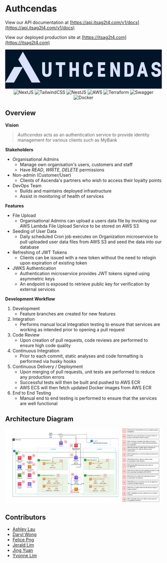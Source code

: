 # Authcendas

View our API documentation at [https://api.itsag2t4.com/v1/docs](https://api.itsag2t4.com/v1/docs)

View our deployed production site at [https://itsag2t4.com](https://itsag2t4.com)

<div align="center">
    <img class="center" src="./assets/logo.png"/>
    <div align="center">
        <img src="https://img.shields.io/badge/Next-black?style=for-the-badge&logo=next.js&logoColor=white" alt="NextJS" />
        <img src="https://img.shields.io/badge/tailwindcss-%2338B2AC.svg?style=for-the-badge&logo=tailwind-css&logoColor=white" alt="TailwindCSS" />
        <img src="https://img.shields.io/badge/nestjs-%23E0234E.svg?style=for-the-badge&logo=nestjs&logoColor=white" alt="NestJS" />
        <img src="https://img.shields.io/badge/AWS-%23FF9900.svg?style=for-the-badge&logo=amazon-aws&logoColor=white" alt="AWS" />
        <img src="https://img.shields.io/badge/terraform-%235835CC.svg?style=for-the-badge&logo=terraform&logoColor=white" alt="Terraform" />
        <img src="https://img.shields.io/badge/-Swagger-%23Clojure?style=for-the-badge&logo=swagger&logoColor=white" alt="Swagger" />
        <img src="https://img.shields.io/badge/docker-%230db7ed.svg?style=for-the-badge&logo=docker&logoColor=white" alt="Docker" />
    </div>
</div>

## Overview

**Vision**
> *Authcendas* acts as an authentication service to provide identity management for various clients such as MyBank

**Stakeholders**

- Organisational Admins
  - Manage own organisation's users, customers and staff
  - Have *READ*, *WRITE*, *DELETE* permissions
- Non-admin (Customer/User)
  - Clients of Ascenda's partners who wish to access their loyalty points
- DevOps Team
  - Builds and maintains deployed infrastructure
  - Assist in monitoring of health of services

**Features**

- File Upload
  - Organisational Admins can upload a users data file by invoking our AWS Lambda File Upload Service to be stored on AWS S3
- Seeding of User Data
  - Daily scheduled Cron job executes on Organization microservice to pull uploaded user data files from AWS S3 and seed the data into our database
- Refreshing of JWT Tokens
  - Clients can be issued with a new token without the need to relogin upon expiration of existing token
- JWKS Authentication
  - Authentication microservice provides JWT tokens signed using asymmetric keys
  - An endpoint is exposed to retrieve public key for verification by external services

**Development Workflow**

1. Development
   - Feature branches are created for new features
2. Integration
   - Performs manual local integration testing to ensure that services are working as intended prior to opening a pull request
3. Code Review
   - Upon creation of pull requests, code reviews are performed to ensure high code quality
4. Continuous Integration
   - Prior to each commit, static analyses and code formatting is performed via husky hooks
5. Continuous Delivery / Deployment
   - Upon merging of pull requests, unit tests are performed to reduce any production errors
   - Successful tests will then be built and pushed to AWS ECR
   - AWS ECS will then fetch updated Docker images from AWS ECR
6. End to End Testing
   - Manual end to end testing is performed to ensure that the services are well functional

## Architecture Diagram

![Architecture Diagram](./assets/architecture.png)

## Contributors

- [Ashley Lau](https://github.com/arshhlehhhh)
- [Daryl Wong](https://github.com/wongdaryl)
- [Felice Png](https://github.com/felicepng)
- [Jerald Lim](https://github.com/jeraldlyh)
- [Jing Yuan](https://github.com/jingyuan8897)
- [Yvonne Lim](https://github.com/yvonnelhs)
